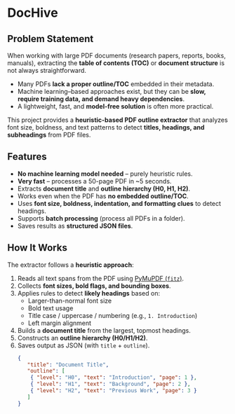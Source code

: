 # DocHive 
## Problem Statement
When working with large PDF documents (research papers, reports, books, manuals), extracting the **table of contents (TOC)** or **document structure** is not always straightforward.  
- Many PDFs **lack a proper outline/TOC** embedded in their metadata.  
- Machine learning–based approaches exist, but they can be **slow, require training data, and demand heavy dependencies**.  
- A lightweight, fast, and **model-free solution** is often more practical.

This project provides a **heuristic-based PDF outline extractor** that analyzes font size, boldness, and text patterns to detect **titles, headings, and subheadings** from PDF files.  

## Features  
- **No machine learning model needed** – purely heuristic rules.  
- **Very fast** – processes a 50-page PDF in ~5 seconds.  
- Extracts **document title** and **outline hierarchy (H0, H1, H2)**.  
- Works even when the PDF has **no embedded outline/TOC**.  
- Uses **font size, boldness, indentation, and formatting clues** to detect headings.  
- Supports **batch processing** (process all PDFs in a folder).  
- Saves results as **structured JSON files**. 

## How It Works  
The extractor follows a **heuristic approach**:  
1. Reads all text spans from the PDF using [PyMuPDF (`fitz`)](https://pymupdf.readthedocs.io/).  
2. Collects **font sizes, bold flags, and bounding boxes**.  
3. Applies rules to detect **likely headings** based on:  
   - Larger-than-normal font size  
   - Bold text usage  
   - Title case / uppercase / numbering (e.g., `1. Introduction`)  
   - Left margin alignment  
4. Builds a **document title** from the largest, topmost headings.  
5. Constructs an **outline hierarchy (H0/H1/H2)**.  
6. Saves output as JSON (with `title` + `outline`).
   ```json
   {
      "title": "Document Title",
      "outline": [
       { "level": "H0", "text": "Introduction", "page": 1 },
       { "level": "H1", "text": "Background", "page": 2 },
       { "level": "H2", "text": "Previous Work", "page": 3 }
      ]
   }
   ```
